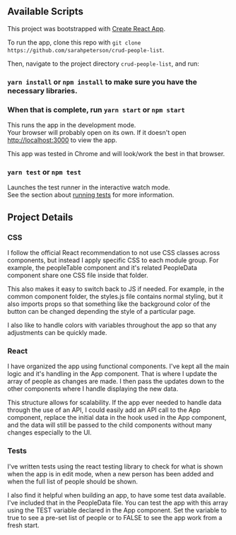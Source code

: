 ## Available Scripts

This project was bootstrapped with [Create React App](https://github.com/facebook/create-react-app).

To run the app, clone this repo with `git clone https://github.com/sarahpeterson/crud-people-list`.

Then, navigate to the project directory `crud-people-list`, and run:

### `yarn install` or `npm install` to make sure you have the necessary libraries.

### When that is complete, run `yarn start` or `npm start`

This runs the app in the development mode.<br />
Your browser will probably open on its own. If it doesn't open
[http://localhost:3000](http://localhost:3000) to view the app.

This app was tested in Chrome and will look/work the best in that browser.

### `yarn test` or `npm test`

Launches the test runner in the interactive watch mode.<br />
See the section about [running tests](https://facebook.github.io/create-react-app/docs/running-tests) for more information.

## Project Details

### CSS

I follow the official React recommendation to not use CSS classes across components, but
instead I apply specific CSS to each module group. For example, the peopleTable component
and it's related PeopleData component share one CSS file inside that folder.

This also makes it easy to switch back to JS if needed. For example, in the common component
folder, the styles.js file contains normal styling, but it also imports props so that something
like the background color of the button can be changed depending the style of a particular page.

I also like to handle colors with variables throughout the app so that any adjustments can be quickly made.

### React

I have organized the app using functional components. I've kept all the main logic and it's handling
in the App component. That is where I update the array of people as changes are made. I then
pass the updates down to the other components where I handle displaying the new data.

This structure allows for scalability. If the app ever needed to handle data through the use of an
API, I could easily add an API call to the App component, replace the initial data in the hook
used in the App component, and the data will still be passed to the child components without
many changes especially to the UI.

### Tests

I've written tests using the react testing library to check for what is shown when the app is
in edit mode, when a new person has been added and when the full list of people should be shown.

I also find it helpful when building an app, to have some test data available. I've included that
in the PeopleData file. You can test the app with this array using the TEST variable declared
in the App component. Set the variable to true to see a pre-set list of people or to FALSE to see the
app work from a fresh start.

